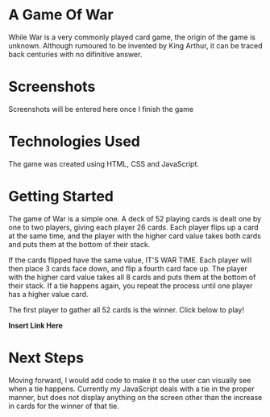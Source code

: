 # A Game Of War

While War is a very commonly played card game, the origin of the game is unknown. Although rumoured to be invented by King Arthur, it can be traced back centuries with no difinitive answer. 

# Screenshots

Screenshots will be entered here once I finish the game

# Technologies Used

The game was created using HTML, CSS and JavaScript.

# Getting Started

The game of War is a simple one. A deck of 52 playing cards is dealt one by one to two players, giving each player 26 cards. Each player flips up a card at the same time, and the player with the higher card value takes both cards and puts them at the bottom of their stack.

 If the cards flipped have the same value, IT'S WAR TIME. Each player will then place 3 cards face down, and flip a fourth card face up. The player with the higher card value takes all 8 cards and puts them at the bottom of their stack. If a tie happens again, you repeat the process until one player has a higher value card.

 The first player to gather all 52 cards is the winner. Click below to play!

 **Insert Link Here**

# Next Steps

Moving forward, I would add code to make it so the user can visually see when a tie happens. Currently my JavaScript deals with a tie in the proper manner, but does not display anything on the screen other than the increase in cards for the winner of that tie.